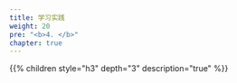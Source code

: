 ```yaml
---
title: 学习实践
weight: 20
pre: "<b>4. </b>"
chapter: true
---
```


{{% children style="h3" depth="3" description="true" %}}
